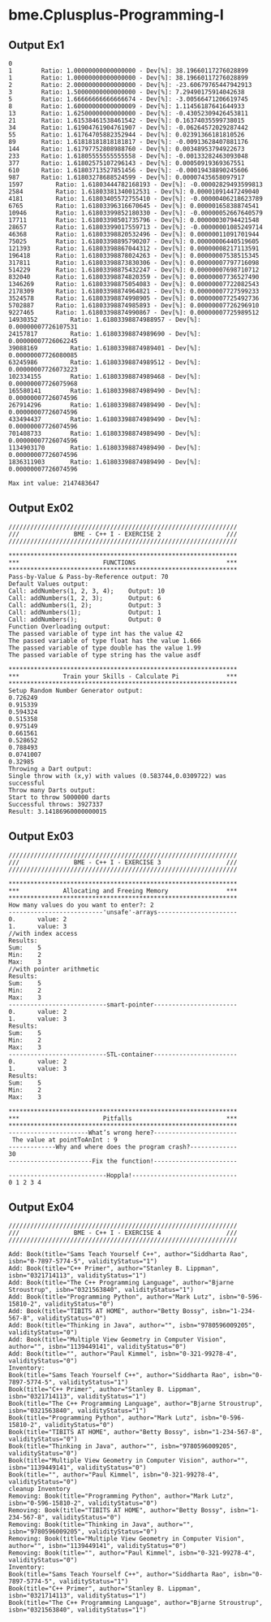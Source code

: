 # bme.Cplusplus-Programming-I

## Output Ex1 ##
	
	0
	1		 Ratio: 1.00000000000000000 - Dev[%]: 38.19660117276028899
	1		 Ratio: 1.00000000000000000 - Dev[%]: 38.19660117276028899
	2		 Ratio: 2.00000000000000000 - Dev[%]: -23.60679765447942913
	3		 Ratio: 1.50000000000000000 - Dev[%]: 7.29490175914042638
	5		 Ratio: 1.66666666666666674 - Dev[%]: -3.00566471206619745
	8		 Ratio: 1.60000000000000009 - Dev[%]: 1.11456187641644933
	13		 Ratio: 1.62500000000000000 - Dev[%]: -0.43052309426453811
	21		 Ratio: 1.61538461538461542 - Dev[%]: 0.16374035599738015
	34		 Ratio: 1.61904761904761907 - Dev[%]: -0.06264572029287442
	55		 Ratio: 1.61764705882352944 - Dev[%]: 0.02391366181810526
	89		 Ratio: 1.61818181818181817 - Dev[%]: -0.00913628407881176
	144		 Ratio: 1.61797752808988760 - Dev[%]: 0.00348953794922673
	233		 Ratio: 1.61805555555555558 - Dev[%]: -0.00133282463093048
	377		 Ratio: 1.61802575107296143 - Dev[%]: 0.00050919369367551
	610		 Ratio: 1.61803713527851456 - Dev[%]: -0.00019438890245606
	987		 Ratio: 1.61803278688524599 - Dev[%]: 0.00007435658097917
	1597		 Ratio: 1.61803444782168193 - Dev[%]: -0.00002829493599813
	2584		 Ratio: 1.61803381340012531 - Dev[%]: 0.00001091447249040
	4181		 Ratio: 1.61803405572755410 - Dev[%]: -0.00000406218623789
	6765		 Ratio: 1.61803396316670645 - Dev[%]: 0.00000165838874541
	10946		 Ratio: 1.61803399852180330 - Dev[%]: -0.00000052667640579
	17711		 Ratio: 1.61803398501735796 - Dev[%]: 0.00000030794421548
	28657		 Ratio: 1.61803399017559713 - Dev[%]: -0.00000001085249714
	46368		 Ratio: 1.61803398820532496 - Dev[%]: 0.00000011091701944
	75025		 Ratio: 1.61803398895790207 - Dev[%]: 0.00000006440519605
	121393		 Ratio: 1.61803398867044312 - Dev[%]: 0.00000008217113591
	196418		 Ratio: 1.61803398878024263 - Dev[%]: 0.00000007538515345
	317811		 Ratio: 1.61803398873830306 - Dev[%]: 0.00000007797716098
	514229		 Ratio: 1.61803398875432247 - Dev[%]: 0.00000007698710712
	832040		 Ratio: 1.61803398874820359 - Dev[%]: 0.00000007736527490
	1346269		 Ratio: 1.61803398875054083 - Dev[%]: 0.00000007722082543
	2178309		 Ratio: 1.61803398874964821 - Dev[%]: 0.00000007727599233
	3524578		 Ratio: 1.61803398874998905 - Dev[%]: 0.00000007725492736
	5702887		 Ratio: 1.61803398874985893 - Dev[%]: 0.00000007726296910
	9227465		 Ratio: 1.61803398874990867 - Dev[%]: 0.00000007725989512
	14930352		 Ratio: 1.61803398874988957 - Dev[%]: 0.00000007726107531
	24157817		 Ratio: 1.61803398874989690 - Dev[%]: 0.00000007726062245
	39088169		 Ratio: 1.61803398874989401 - Dev[%]: 0.00000007726080085
	63245986		 Ratio: 1.61803398874989512 - Dev[%]: 0.00000007726073223
	102334155		 Ratio: 1.61803398874989468 - Dev[%]: 0.00000007726075968
	165580141		 Ratio: 1.61803398874989490 - Dev[%]: 0.00000007726074596
	267914296		 Ratio: 1.61803398874989490 - Dev[%]: 0.00000007726074596
	433494437		 Ratio: 1.61803398874989490 - Dev[%]: 0.00000007726074596
	701408733		 Ratio: 1.61803398874989490 - Dev[%]: 0.00000007726074596
	1134903170		 Ratio: 1.61803398874989490 - Dev[%]: 0.00000007726074596
	1836311903		 Ratio: 1.61803398874989490 - Dev[%]: 0.00000007726074596

	Max int value: 2147483647
	
## Output Ex02 ##

	///////////////////////////////////////////////////////////////
	///               BME - C++ I - EXERCISE 2                  ///
	///////////////////////////////////////////////////////////////

	***************************************************************
	***                       FUNCTIONS                         ***
	***************************************************************
	Pass-by-Value & Pass-by-Reference output: 70
	Default Values output:
	Call: addNumbers(1, 2, 3, 4);    Output: 10
	Call: addNumbers(1, 2, 3);       Output: 6
	Call: addNumbers(1, 2);          Output: 3
	Call: addNumbers(1);             Output: 1
	Call: addNumbers();              Output: 0
	Function Overloading output:
	The passed variable of type int has the value 42
	The passed variable of type float has the value 1.666
	The passed variable of type double has the value 1.99
	The passed variable of type string has the value asdf

	***************************************************************
	***            Train your Skills - Calculate Pi             ***
	***************************************************************
	Setup Random Number Generator output:
	0.726249
	0.915339
	0.594324
	0.515358
	0.975149
	0.661561
	0.528652
	0.788493
	0.0741007
	0.32985
	Throwing a Dart output:
	Single throw with (x,y) with values (0.583744,0.0309722) was successful
	Throw many Darts output:
	Start to throw 5000000 darts
	Successful throws: 3927337
	Result: 3.14186960000000015

## Output Ex03 ##

	///////////////////////////////////////////////////////////////
	///               BME - C++ I - EXERCISE 3                  ///
	///////////////////////////////////////////////////////////////

	***************************************************************
	***            Allocating and Freeing Memory                ***
	***************************************************************
	How many values do you want to enter?: 2
	--------------------------'unsafe'-arrays----------------------
	0.      value: 2
	1.      value: 3
	//with index access
	Results:
	Sum:    5
	Min:    2
	Max:    3
	//with pointer arithmetic
	Results:
	Sum:    5
	Min:    2
	Max:    3
	---------------------------smart-pointer-----------------------
	0.      value: 2
	1.      value: 3
	Results:
	Sum:    5
	Min:    2
	Max:    3
	---------------------------STL-container-----------------------
	0.      value: 2
	1.      value: 3
	Results:
	Sum:    5
	Min:    2
	Max:    3

	***************************************************************
	***                       Pitfalls                          ***
	***************************************************************
	----------------------What’s wrong here?-----------------------
	 The value at pointToAnInt : 9
	-------------Why and where does the program crash?-------------
	30
	-----------------------Fix the function!-----------------------

	---------------------------Hoppla!-----------------------------
	0 1 2 3 4

## Output Ex04 ##
	///////////////////////////////////////////////////////////////
	///               BME - C++ I - EXERCISE 4                  ///
	///////////////////////////////////////////////////////////////

	Add: Book(title="Sams Teach Yourself C++", author="Siddharta Rao", isbn="0-7897-5774-5", validityStatus="1")
	Add: Book(title="C++ Primer", author="Stanley B. Lippman", isbn="0321714113", validityStatus="1")
	Add: Book(title="The C++ Programming Language", author="Bjarne Stroustrup", isbn="0321563840", validityStatus="1")
	Add: Book(title="Programming Python", author="Mark Lutz", isbn="0-596-15810-2", validityStatus="0")
	Add: Book(title="TIBITS AT HOME", author="Betty Bossy", isbn="1-234-567-8", validityStatus="0")
	Add: Book(title="Thinking in Java", author="", isbn="9780596009205", validityStatus="0")
	Add: Book(title="Multiple View Geometry in Computer Vision", author="", isbn="1139449141", validityStatus="0")
	Add: Book(title="", author="Paul Kimmel", isbn="0-321-99278-4", validityStatus="0")
	Inventory:
	Book(title="Sams Teach Yourself C++", author="Siddharta Rao", isbn="0-7897-5774-5", validityStatus="1")
	Book(title="C++ Primer", author="Stanley B. Lippman", isbn="0321714113", validityStatus="1")
	Book(title="The C++ Programming Language", author="Bjarne Stroustrup", isbn="0321563840", validityStatus="1")
	Book(title="Programming Python", author="Mark Lutz", isbn="0-596-15810-2", validityStatus="0")
	Book(title="TIBITS AT HOME", author="Betty Bossy", isbn="1-234-567-8", validityStatus="0")
	Book(title="Thinking in Java", author="", isbn="9780596009205", validityStatus="0")
	Book(title="Multiple View Geometry in Computer Vision", author="", isbn="1139449141", validityStatus="0")
	Book(title="", author="Paul Kimmel", isbn="0-321-99278-4", validityStatus="0")
	cleanup Inventory
	Removing: Book(title="Programming Python", author="Mark Lutz", isbn="0-596-15810-2", validityStatus="0")
	Removing: Book(title="TIBITS AT HOME", author="Betty Bossy", isbn="1-234-567-8", validityStatus="0")
	Removing: Book(title="Thinking in Java", author="", isbn="9780596009205", validityStatus="0")
	Removing: Book(title="Multiple View Geometry in Computer Vision", author="", isbn="1139449141", validityStatus="0")
	Removing: Book(title="", author="Paul Kimmel", isbn="0-321-99278-4", validityStatus="0")
	Inventory:
	Book(title="Sams Teach Yourself C++", author="Siddharta Rao", isbn="0-7897-5774-5", validityStatus="1")
	Book(title="C++ Primer", author="Stanley B. Lippman", isbn="0321714113", validityStatus="1")
	Book(title="The C++ Programming Language", author="Bjarne Stroustrup", isbn="0321563840", validityStatus="1")